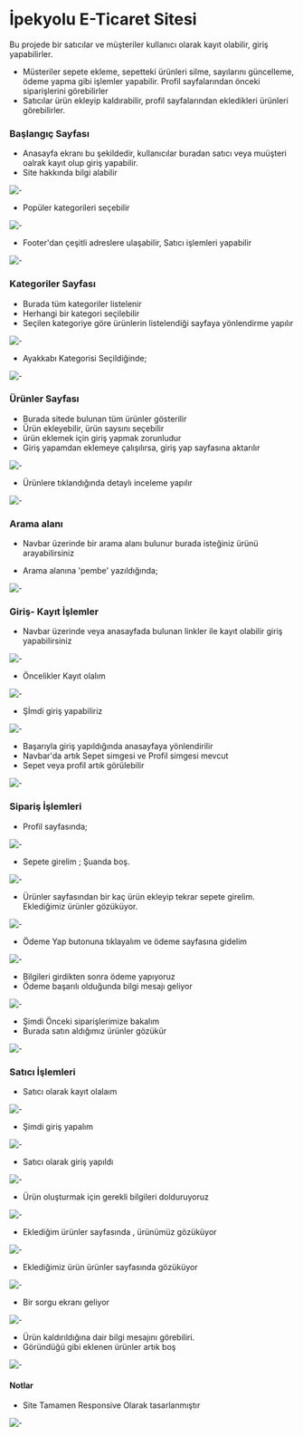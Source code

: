 # İpekyolu E-Ticaret Sitesi

Bu projede bir satıcılar ve müşteriler kullanıcı olarak kayıt olabilir, giriş yapabilirler.
- Müsteriler sepete ekleme, sepetteki ürünleri silme, sayılarını güncelleme, ödeme yapma gibi işlemler yapabilir. Profil sayfalarından önceki siparişlerini görebilirler
- Satıcılar ürün ekleyip kaldırabilir, profil sayfalarından ekledikleri ürünleri görebilirler.


### Başlangıç Sayfası
+ Anasayfa ekranı bu şekildedir, kullanıcılar buradan satıcı veya muüşteri oalrak kayıt olup giriş yapabilir.
+ Site hakkında bilgi alabilir

![-](tan%C4%B1t%C4%B1m/1.png)

+ Popüler kategorileri seçebilir

![-](tan%C4%B1t%C4%B1m/2.png)

+ Footer'dan çeşitli adreslere ulaşabilir, Satıcı işlemleri yapabilir

![-](tan%C4%B1t%C4%B1m/3.png)

### Kategoriler Sayfası

+ Burada tüm kategoriler listelenir
+ Herhangi bir kategori seçilebilir
+ Seçilen kategoriye göre ürünlerin listelendiği sayfaya yönlendirme yapılır

![-](tan%C4%B1t%C4%B1m/4.png)

+ Ayakkabı Kategorisi Seçildiğinde;

![-](tan%C4%B1t%C4%B1m/8.png)


### Ürünler Sayfası

+ Burada sitede bulunan tüm ürünler gösterilir
+ Ürün ekleyebilir, ürün saysını seçebilir
+ ürün eklemek için giriş yapmak zorunludur
+ Giriş yapamdan eklemeye çalışılırsa, giriş yap sayfasına aktarılır

![-](tan%C4%B1t%C4%B1m/5.png)

+ Ürünlere tıklandığında detaylı inceleme yapılır

![-](tan%C4%B1t%C4%B1m/6.png)

### Arama alanı

+ Navbar üzerinde bir arama alanı bulunur burada isteğiniz ürünü arayabilirsiniz

+ Arama alanına 'pembe' yazıldığında;

![-](tan%C4%B1t%C4%B1m/7.png)

### Giriş- Kayıt İşlemler

+ Navbar üzerinde veya anasayfada bulunan linkler ile kayıt olabilir giriş yapabilirsiniz

![-](tan%C4%B1t%C4%B1m/9.png)

+ Öncelikler Kayıt olalım

![-](tan%C4%B1t%C4%B1m/10.png)

+ Şİmdi giriş yapabiliriz

![-](tan%C4%B1t%C4%B1m/11.png)

+ Başarıyla giriş yapıldığında anasayfaya yönlendirilir
+ Navbar'da artık Sepet simgesi ve Profil simgesi mevcut
+ Sepet veya profil artık görülebilir

![-](tan%C4%B1t%C4%B1m/12.png)

### Sipariş İşlemleri
+ Profil sayfasında;

![-](tan%C4%B1t%C4%B1m/13.png)

+ Sepete girelim ; Şuanda boş.

![-](tan%C4%B1t%C4%B1m/14.png)

+ Ürünler sayfasından bir kaç ürün ekleyip tekrar sepete girelim. Eklediğimiz ürünler gözüküyor.

![-](tan%C4%B1t%C4%B1m/15.png)

+ Ödeme Yap butonuna tıklayalım ve ödeme sayfasına gidelim

![-](tan%C4%B1t%C4%B1m/16.png)

+ Bilgileri girdikten sonra ödeme yapıyoruz
+ Ödeme başarılı olduğunda bilgi mesajı geliyor

![-](tan%C4%B1t%C4%B1m/17.png)

+ Şimdi Önceki siparişlerimize bakalım
+ Burada satın aldığımız ürünler gözükür

![-](tan%C4%B1t%C4%B1m/18.png)

### Satıcı İşlemleri

+ Satıcı olarak kayıt olalaım

![-](tan%C4%B1t%C4%B1m/19.png)

+ Şimdi giriş yapalım

![-](tan%C4%B1t%C4%B1m/20.png)

+ Satıcı olarak giriş yapıldı

![-](tan%C4%B1t%C4%B1m/21.png)

+ Ürün oluşturmak için gerekli bilgileri dolduruyoruz

![-](tan%C4%B1t%C4%B1m/22.png)

+ Eklediğim ürünler sayfasında , ürünümüz gözüküyor

![-](tan%C4%B1t%C4%B1m/23.png)

+ Eklediğimiz ürün ürünler sayfasında gözüküyor

![-](tan%C4%B1t%C4%B1m/24.png)

+ Bir sorgu ekranı geliyor

![-](tan%C4%B1t%C4%B1m/25.png)

+ Ürün kaldırıldığına dair bilgi mesajını görebiliri.
+ Göründüğü gibi eklenen ürünler artık boş

![-](tan%C4%B1t%C4%B1m/26.png)

#### Notlar

+ Site Tamamen Responsive Olarak tasarlanmıştır

![-](tan%C4%B1t%C4%B1m/27.png)
